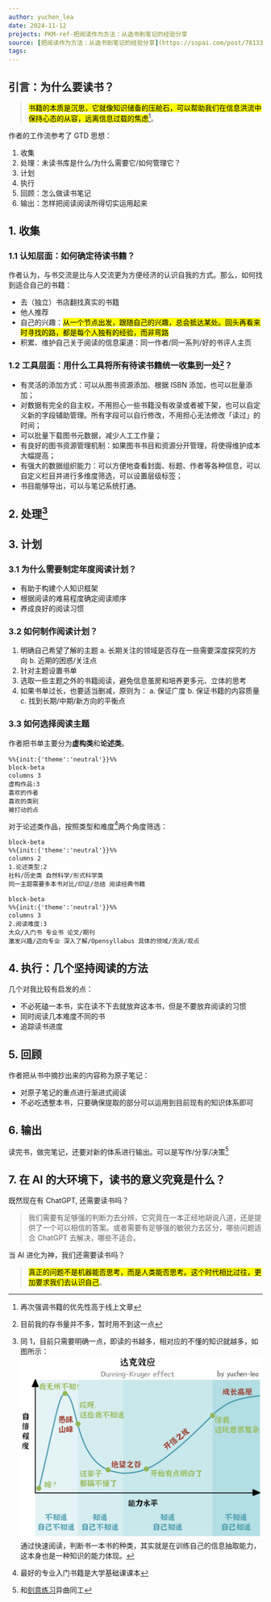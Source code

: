 ```yaml
---
author: yuchen_lea
date: 2024-11-12
projects: PKM-ref-把阅读作为方法：从选书到笔记的经验分享
source: [把阅读作为方法：从选书到笔记的经验分享](https://sspai.com/post/78133)
tags:
---
```


## 引言：为什么要读书？

><mark>书籍的本质是沉思，它就像知识储备的压舱⽯，可以帮助我们在信息洪流中保持⼼态的从容，远离信息过载的焦虑</mark>[^批注5]。

[^批注5]: 再次强调书籍的优先性高于线上文章

作者的工作流参考了 GTD 思想：

1. 收集
2. 处理：未读书库是什么/为什么需要它/如何管理它？
3. 计划
4. 执行
5. 回顾：怎么做读书笔记
6. 输出：怎样把阅读阅读所得切实运用起来

## 1. 收集

### 1.1 认知层面：如何确定待读书籍？

作者认为，与书交流是比与人交流更为方便经济的认识自我的方式。那么，如何找到适合自己的书籍：

- 去（独立）书店翻找真实的书籍
- 他人推荐
- 自己的兴趣：<mark>从一个节点出发，跟随自己的兴趣，总会抵达某处。回头再看来时寻找的路，都是每个人独有的经验，而非弯路</br>
- 积累、维护自己关于阅读的信息渠道：同一作者/同一系列/好的书评人主页

### 1.2 工具层面：用什么工具将所有待读书籍统一收集到一处[^批注1]？

[^批注1]: 目前我的存书量并不多，暂时用不到这一点

- 有灵活的添加方式：可以从图书资源添加、根据 ISBN 添加，也可以批量添加；
- 对数据有完全的自主权，不用担心一些书籍没有收录或者被下架，也可以自定义新的字段辅助管理。所有字段可以自行修改，不用担心无法修改「读过」的时间；
- 可以批量下载图书元数据，减少人工工作量；
- 有良好的图书资源管理机制：如果图书书目和资源分开管理，将使得维护成本大幅提高；
- 有强大的数据组织能力：可以方便地查看封面、标题、作者等各种信息，可以自定义栏目并进行多维度筛选，可以设置层级标签；
- 书目能够导出，可以与笔记系统打通。

## 2. 处理[^批注2]

[^批注2]: 同 1，目前只需要明确一点，即读的书越多，相对应的不懂的知识就越多，如图所示：![达克效应](image-hosting/PKM-ref-把阅读作为方法：从选书到笔记的经验分享-达克效应.png)
通过快速阅读，判断书一本书的种类，其实就是在训练自己的信息抽取能力，这本身也是一种知识的能力体现。

## 3. 计划

### 3.1 为什么需要制定年度阅读计划？

- 有助于构建个人知识框架
- 根据阅读的难易程度确定阅读顺序
- 养成良好的阅读习惯

### 3.2 如何制作阅读计划？

1. 明确自己希望了解的主题
  a. 长期关注的领域是否存在一些需要深度探究的方向
  b. 近期的困惑/关注点
2. 针对主题设置书单
3. 选取一些主题之外的书籍阅读，避免信息茧房和培养更多元、立体的思考
4. 如果书单过长，也要适当删减，原则为：
  a. 保证广度
  b. 保证书籍的内容质量
  c. 找到长期/中期/新方向的平衡点

### 3.3 如何选择阅读主题

作者把书单主要分为**虚构类**和**论述类**。

```mermaid
%%{init:{'theme':'neutral'}}%%
block-beta
columns 3
虚构作品:3
喜欢的作者
喜欢的类别
被打动的点
```

对于论述类作品，按照类型和难度[^批注3]两个角度筛选：
[^批注3]: 最好的专业入门书籍是大学基础课课本

```mermaid
block-beta
%%{init:{'theme':'neutral'}}%%
columns 2
1.论述类型:2
社科/历史类 自然科学/形式科学类
同一主题需要多本书对比/印证/总结 阅读经典书籍
```

```mermaid
block-beta
%%{init:{'theme':'neutral'}}%%
columns 3
2.阅读难度:3
大众/入门书 专业书 论文/期刊
激发兴趣/迈向专业 深入了解/Opensyllabus 具体的领域/流派/观点 
```

## 4. 执行：几个坚持阅读的方法

几个对我比较有启发的点：

- 不必死磕一本书，实在读不下去就放弃这本书，但是不要放弃阅读的习惯
- 同时阅读几本难度不同的书
- 追踪读书进度

## 5. 回顾

作者把从书中摘抄出来的内容称为原子笔记：

- 对原子笔记的重点进行渐进式阅读
- 不必吃透整本书，只要确保提取的部分可以运用到目前现有的知识体系即可

## 6. 输出

读完书，做完笔记，还要对新的体系进行输出。可以是写作/分享/决策[^批注4]

[^批注4]: 和[刻意练习](PKM-ref-认知模型.md)异曲同工

## 7. 在 AI 的大环境下，读书的意义究竟是什么？

既然现在有 ChatGPT, 还需要读书吗？
>我们需要有⾜够强的判断⼒去分辨，它究竟在⼀本正经地胡说⼋道，还是提供了⼀个可以相信的答案。或者需要有⾜够强的敏锐⼒去区分，哪些问题适合 ChatGPT 去解决，哪些不适合。

当 AI 进化为神，我们还需要读书吗？
><mark>真正的问题不是机器能否思考，⽽是⼈类能否思考。这个时代相⽐过往，更加要求我们去认识⾃⼰</mark>。
